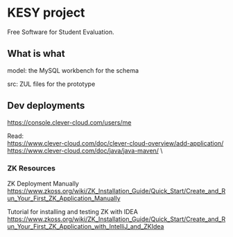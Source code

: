 # KESY project
Free Software for Student Evaluation.

## What is what

model: the  MySQL workbench for the schema

src: ZUL files for the prototype

## Dev deployments
https://console.clever-cloud.com/users/me

Read:\
https://www.clever-cloud.com/doc/clever-cloud-overview/add-application/ \
https://www.clever-cloud.com/doc/java/java-maven/   \



### ZK Resources
ZK Deployment Manually \
https://www.zkoss.org/wiki/ZK_Installation_Guide/Quick_Start/Create_and_Run_Your_First_ZK_Application_Manually

Tutorial for installing and testing ZK with IDEA\
https://www.zkoss.org/wiki/ZK_Installation_Guide/Quick_Start/Create_and_Run_Your_First_ZK_Application_with_IntelliJ_and_ZKIdea